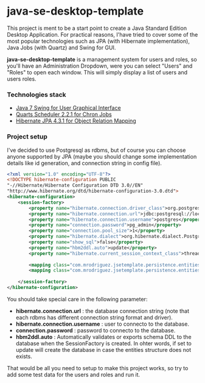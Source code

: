 java-se-desktop-template
========================
This project is ment to be a start point to create a Java Standard Edition Desktop Application. For practical reasons, I'have tried to cover some of the most popular technologies such as JPA (with Hibernate implementation), Java Jobs (with Quartz) and Swing for GUI.

**java-se-desktop-template** is a management system for users and roles, so you'll have an Administration Dropdown, were you can select "Users" and "Roles" to open each window. This will simply display a list of users and users roles.

### Technologies stack

* [Java 7 Swing for User Graphical Interface](http://docs.oracle.com/javase/8/docs/technotes/guides/swing/)
* [Quarts Scheduler 2.2.1 for Chron Jobs](http://quartz-scheduler.org/)
* [Hibernate JPA 4.3.1 for Object Relation Mapping](http://hibernate.org/orm/)

### Project setup
I've decided to use Postgresql as rdbms, but of course you can choose anyone supported by JPA (maybe you should change some implementation details like id generation, and connection string in config file). 

```xml
<?xml version="1.0" encoding="UTF-8"?>
<!DOCTYPE hibernate-configuration PUBLIC
"-//Hibernate/Hibernate Configuration DTD 3.0//EN"
"http://www.hibernate.org/dtd/hibernate-configuration-3.0.dtd">
<hibernate-configuration>
    <session-factory>
        <property name="hibernate.connection.driver_class">org.postgresql.Driver</property>
        <property name="hibernate.connection.url">jdbc:postgresql://localhost:5432/jsetemplate_db</property>
        <property name="hibernate.connection.username">postgres</property>
        <property name="connection.password">pg_admin</property>
        <property name="connection.pool_size">1</property>
        <property name="hibernate.dialect">org.hibernate.dialect.PostgreSQLDialect</property>
        <property name="show_sql">false</property>
        <property name="hbm2ddl.auto">update</property>
        <property name="hibernate.current_session_context_class">thread</property>
  
        <mapping class="com.mrodriguez.jsetemplate.persistence.entities.UserEntity" />
        <mapping class="com.mrodriguez.jsetemplate.persistence.entities.UserRoleEntity" />
        
    </session-factory>
</hibernate-configuration>
```
You should take special care in the following parameter:
* **hibernate.connection.url** : the database connection string (note that each rdbms has different connection string format and driver).
* **hibernate.connection.username** : user to connecto to the database.
* **connection.password** : password to connecto to the database.
* **hbm2ddl.auto** : Automatically validates or exports schema DDL to the database when the SessionFactory is created. In ohter words, if set to update will create the database in case the entities structure does not exists.

That would be all you need to setup to make this project works, so try to add some test data for the users and roles and run it.

